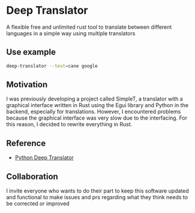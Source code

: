 # Deep Translator

A flexible free and unlimited rust tool to translate between different languages in a simple way using multiple translators

## Use example

```sh
deep-translator --text=cane google
```

## Motivation

I was previously developing a project called SimpleT, a translator with a graphical interface written in Rust using the Egui library and Python in the backend, especially for translations. However, I encountered problems because the graphical interface was very slow due to the interfacing. For this reason, I decided to rewrite everything in Rust.

## Reference

- [Python Deep Translator](https://github.com/nidhaloff/deep-translator)



## Collaboration
I invite everyone who wants to do their part to keep this software updated and functional to make issues and prs regarding what they think needs to be corrected or improved

